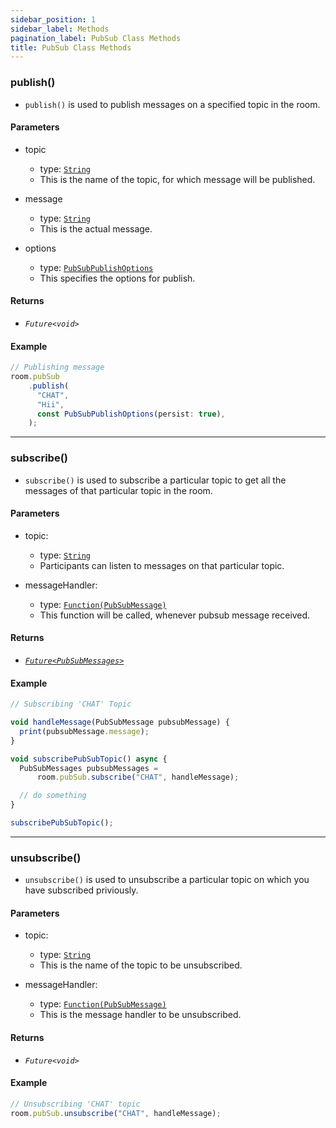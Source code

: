 ```yaml
---
sidebar_position: 1
sidebar_label: Methods
pagination_label: PubSub Class Methods
title: PubSub Class Methods
---
```


<div class="sdk-api-ref-only-h4">

### publish()

- `publish()` is used to publish messages on a specified topic in the room.

#### Parameters

- topic

  - type: [`String`](https://api.dart.dev/stable/2.15.1/dart-core/String-class.html)
  - This is the name of the topic, for which message will be published.

- message

  - type: [`String`](https://api.dart.dev/stable/2.15.1/dart-core/String-class.html)
  - This is the actual message.

- options
  - type: [`PubSubPublishOptions`](pubsub-publish-options-class)
  - This specifies the options for publish.

#### Returns

- _`Future<void>`_

#### Example

```js
// Publishing message
room.pubSub
    .publish(
      "CHAT",
      "Hii",
      const PubSubPublishOptions(persist: true),
    );
```

---

### subscribe()

- `subscribe()` is used to subscribe a particular topic to get all the messages of that particular topic in the room.

#### Parameters

- topic:

  - type: [`String`](https://api.dart.dev/stable/2.15.1/dart-core/String-class.html)
  - Participants can listen to messages on that particular topic.

- messageHandler:

  - type: [`Function(PubSubMessage)`](pubsub-message-class)
  - This function will be called, whenever pubsub message received.

#### Returns

- [_`Future<PubSubMessages>`_](pubsub-message-class)

#### Example

```js
// Subscribing 'CHAT' Topic

void handleMessage(PubSubMessage pubsubMessage) {
  print(pubsubMessage.message);
}

void subscribePubSubTopic() async {
  PubSubMessages pubsubMessages =
      room.pubSub.subscribe("CHAT", handleMessage);

  // do something
}

subscribePubSubTopic();
```

---

### unsubscribe()

- `unsubscribe()` is used to unsubscribe a particular topic on which you have subscribed priviously.

#### Parameters

- topic:

  - type: [`String`](https://api.dart.dev/stable/2.15.1/dart-core/String-class.html)
  - This is the name of the topic to be unsubscribed.

- messageHandler:

  - type: [`Function(PubSubMessage)`](https://api.dart.dev/stable/2.15.1/dart-core/Function-class.html)
  - This is the message handler to be unsubscribed.

#### Returns

- _`Future<void>`_

#### Example

```js
// Unsubscribing 'CHAT' topic
room.pubSub.unsubscribe("CHAT", handleMessage);
```

</div>
